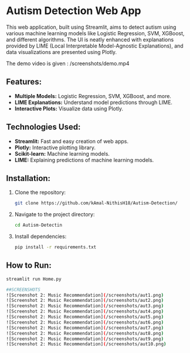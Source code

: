 # Autism Detection Web App

This web application, built using Streamlit, aims to detect autism using various machine learning models like Logistic Regression, SVM, XGBoost, and different algorithms. The UI is neatly enhanced with explanations provided by LIME (Local Interpretable Model-Agnostic Explanations), and data visualizations are presented using Plotly.

The demo video is given : /screenshots/demo.mp4
## Features:

- **Multiple Models:** Logistic Regression, SVM, XGBoost, and more.
- **LIME Explanations:** Understand model predictions through LIME.
- **Interactive Plots:** Visualize data using Plotly.

## Technologies Used:

- **Streamlit:** Fast and easy creation of web apps.
- **Plotly:** Interactive plotting library.
- **Scikit-learn:** Machine learning models.
- **LIME:** Explaining predictions of machine learning models.

## Installation:

1. Clone the repository:

    ```bash
    git clone https://github.com/kAmal-NithisH18/Autism-Detection/
    ```

2. Navigate to the project directory:

    ```bash
    cd Autism-Detectin
    ```

3. Install dependencies:

    ```bash
    pip install -r requirements.txt
    ```

## How to Run:

```bash
streamlit run Home.py

##SCREENSHOTS
![Screenshot 2: Music Recommendation](/screenshots/aut1.png)
![Screenshot 2: Music Recommendation](/screenshots/aut2.png)
![Screenshot 2: Music Recommendation](/screenshots/aut3.png)
![Screenshot 2: Music Recommendation](/screenshots/aut4.png)
![Screenshot 2: Music Recommendation](/screenshots/aut5.png)
![Screenshot 2: Music Recommendation](/screenshots/aut6.png)
![Screenshot 2: Music Recommendation](/screenshots/aut7.png)
![Screenshot 2: Music Recommendation](/screenshots/aut8.png)
![Screenshot 2: Music Recommendation](/screenshots/aut9.png)
![Screenshot 2: Music Recommendation](/screenshots/aut10.png)


